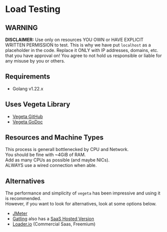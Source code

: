 # Load Testing

## WARNING

**DISCLAIMER:** Use only on resources YOU OWN or HAVE EXPLICIT WRITTEN PERMISSION to test. This is why we have put `localhost` as a placeholder in the code. Replace it ONLY with IP addresses, domains, etc. that you have approval on! You agree to not hold us responsible or liable for any misuse by you or others.

## Requirements

- Golang v1.22.x

## Uses Vegeta Library

- [Vegeta GitHub](https://github.com/tsenart/vegeta)
- [Vegeta GoDoc](https://pkg.go.dev/github.com/tsenart/vegeta/lib)

## Resources and Machine Types

This process is generall bottlenecked by CPU and Network.  
You should be fine with ~4GiB of RAM.  
Add as many CPUs as possible (and maybe NICs).  
ALWAYS use a wired connection when able.

## Alternatives

The performance and simplicity of `vegeta` has been impressive and using it is recommended.  
However, if you want to look for alternatives, look at some options below.

- [JMeter](https://jmeter.apache.org/)
- [Gatling](https://github.com/gatling/gatling) also has a [SaaS Hosted Version](https://gatling.io/)
- [Loader.io](https://loader.io/) (Commercial Saas, Freemium)
